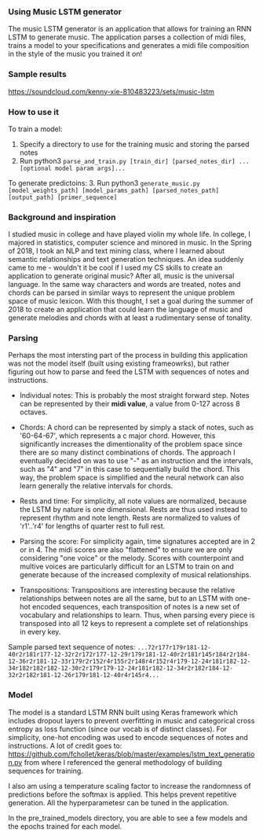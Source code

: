 ### Using Music LSTM generator 

The music LSTM generator is an application that allows for training an RNN LSTM to generate music. The application parses a collection of midi files, trains a model to your specifications and generates a midi file composition in the style of the music you trained it on!

### Sample results

https://soundcloud.com/kenny-xie-810483223/sets/music-lstm

### How to use it

To train a model:
1. Specify a directory to use for the training music and storing the parsed notes
2. Run python3 `parse_and_train.py [train_dir] [parsed_notes_dir] ...[optional model param args]...`

To generate predictoins:
3. Run python3 `generate_music.py [model_weights_path] [model_params_path] [parsed_notes_path] [output_path] [primer_sequence]`


### Background and inspiration

I studied music in college and have played violin my whole life. In college, I majored in statistics, computer science and minored in music. In the Spring of 2018, I took an NLP and text mining class, where I learned about semantic relationships and text generation techniques. An idea suddenly came to me - wouldn't it be cool if I used my CS skills to create an application to generate original music? After all, music is the universal language. In the same way characters and words are treated, notes and chords can be parsed in similar ways to represent the unique problem space of music lexicon. With this thought, I set a goal during the summer of 2018 to create an application that could learn the language of music and generate melodies and chords with at least a rudimentary sense of tonality. 

### Parsing

Perhaps the most intersting part of the process in building this application was not the model itself (built using existing frameowrks), but rather figuring out how to parse and feed the LSTM with sequences of notes and instructions. 

* Individual notes: This is probably the most straight forward step. Notes can be represented by their **midi value**, a value from 0-127 across 8 octaves. 
* Chords: A chord can be represented by simply a stack of notes, such as '60-64-67', which represents a c major chord. However, this significantly increases the dimentionality of the problem space since there are so many distinct combinations of chords. The approach I eventually decided on was to use "-" as an instruction and the intervals, such as "4" and "7" in this case to sequentially build the chord. This way, the problem space is simplified and the neural network can also learn generally the relative intervals for chords. 
* Rests and time: For simplicity, all note values are normalized, because the LSTM by nature is one dimensional. Rests are thus used instead to represent rhythm and note length. Rests are normalized to values of 'r1'..'r4' for lengths of quarter rest to full rest. 

* Parsing the score: For simplicity again, time signatures accepted are in 2 or in 4. The midi scores are also "flattened" to ensure we are only considering "one voice" or the melody. Scores with counterpoint and multive voices are particularly difficult for an LSTM to train on and generate because of the increased complexity of musical relationships. 

* Transpositions: Transpositions are interesting because the relative relationships between notes are all the same, but to an LSTM with one-hot encoded sequences, each transposition of notes is a new set of vocabulary and relationships to learn. Thus, when parsing every piece is transposed into all 12 keys to represent a complete set of relationships in every key. 

Sample parsed text sequence of notes: `...72r177r179r181-12-40r2r181r177-12-32r2r172r177-12-29r179r181-12-40r2r181r145r184r2r184-12-36r2r181-12-33r179r2r152r4r155r2r148r4r152r4r179-12-24r181r182-12-34r182r182r182-12-30r2r179r179-12-24r181r182-12-34r2r182r184-12-32r2r182r181-12-26r179r181-12-40r4r145r4...`

### Model

The model is a standard LSTM RNN built using Keras framework which includes dropout layers to prevent overfitting in music and categorical cross entropy as loss function (since our vocab is of distinct classes). For simplicity, one-hot encoding was used to encode sequences of notes and instructions. A lot of credit goes to: https://github.com/fchollet/keras/blob/master/examples/lstm_text_generation.py from where I referenced the general methodology of building sequences for training. 

I also am using a temperature scaling factor to increase the randomness of predictions before the softmax is applied. This helps prevent repetitive generation. All the hyperparametesr can be tuned in the application. 

In the pre_trained_models directory, you are able to see a few models and the epochs trained for each model.